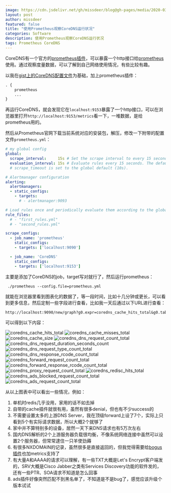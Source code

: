 ```yaml
---
image: https://cdn.jsdelivr.net/gh/missdeer/blog@gh-pages/media/2020-03-21/newgraph.png
layout: post
author: missdeer
featured: false
title: "使用Prometheus观察CoreDNS运行状况"
categories: Software
description: 使用Prometheus观察CoreDNS运行状况
tags: Prometheus CoreDNS
---
```

CoreDNS有一个官方的[prometheus插件](https://coredns.io/plugins/metrics/)，可以暴露一个http接口给[prometheus](https://prometheus.io/download/)使用。通过观察度量数据，可以了解到自己网络使用情况，有些比较有趣。

以我在[gist上的CoreDNS配置文件](https://gist.github.com/missdeer/5c7c82b5b67f8afb41cfd43d51b82c2d)为基础，加上prometheus插件：

```txt
. {
    prometheus
    ...
}
```

再运行CoreDNS，就会发现它在`localhost:9153`暴露了一个http接口，可以在浏览器里打开`http://localhost:9153/metrics`看一下，一堆数据，是给prometheus用的。

然后从Prometheus官网下载当前系统对应的安装包，解压，修改一下附带的配置文件`prometheus.yml`：

```yaml
# my global config
global:
  scrape_interval:     15s # Set the scrape interval to every 15 seconds. Default is every 1 minute.
  evaluation_interval: 15s # Evaluate rules every 15 seconds. The default is every 1 minute.
  # scrape_timeout is set to the global default (10s).

# Alertmanager configuration
alerting:
  alertmanagers:
  - static_configs:
    - targets:
      # - alertmanager:9093

# Load rules once and periodically evaluate them according to the global 'evaluation_interval'.
rule_files:
  # - "first_rules.yml"
  # - "second_rules.yml"

scrape_configs:
  - job_name: 'prometheus'
    static_configs:
    - targets: ['localhost:9090']

  - job_name: 'CoreDNS'
    static_configs:
    - targets: ['localhost:9153']
```

主要是添加了CoreDNS的job，target写对就行了，然后运行prometheus：

```shell
 ./prometheus --config.file=prometheus.yml
```

就能在浏览器里看到图表化的数据了，等一段时间，比如十几分钟或更长，可以看到更多信息，然后定制一些字段进行查看，比如我一天后通过以下URL进行查看：

```txt
http://localhost:9090/new/graph?g0.expr=coredns_cache_hits_total&g0.tab=0&g0.stacked=0&g0.range_input=1d&g1.expr=coredns_cache_misses_total&g1.tab=0&g1.stacked=0&g1.range_input=1d&g2.expr=coredns_cache_size&g2.tab=0&g2.stacked=0&g2.range_input=1d&g3.expr=coredns_dns_request_count_total&g3.tab=0&g3.stacked=0&g3.range_input=1d&g4.expr=coredns_dns_request_duration_seconds_count&g4.tab=0&g4.stacked=0&g4.range_input=1d&g5.expr=coredns_dns_request_type_count_total&g5.tab=0&g5.stacked=0&g5.range_input=1d&g6.expr=coredns_dns_response_rcode_count_total&g6.tab=0&g6.stacked=0&g6.range_input=1d&g7.expr=coredns_forward_request_count_total&g7.tab=0&g7.stacked=0&g7.range_input=1d&g8.expr=coredns_forward_response_rcode_count_total&g8.tab=0&g8.stacked=0&g8.range_input=1d&g9.expr=coredns_proxy_request_count_total&g9.tab=0&g9.stacked=0&g9.range_input=1d&g10.expr=coredns_redisc_hits_total&g10.tab=0&g10.stacked=0&g10.range_input=1d&g11.expr=coredns_ads_blocked_request_count_total&g11.tab=0&g11.stacked=0&g11.range_input=1d&g12.expr=coredns_ads_request_count_total&g12.tab=0&g12.stacked=0&g12.range_input=1d
```

可以得到以下内容：

![coredns_cache_hits_total](https://cdn.jsdelivr.net/gh/missdeer/blog@gh-pages/media/2020-03-21/coredns_cache_hits_total.png)
![coredns_cache_misses_total](https://cdn.jsdelivr.net/gh/missdeer/blog@gh-pages/media/2020-03-21/coredns_cache_misses_total.png)
![coredns_cache_size](https://cdn.jsdelivr.net/gh/missdeer/blog@gh-pages/media/2020-03-21/coredns_cache_size.png)
![coredns_dns_request_count_total](https://cdn.jsdelivr.net/gh/missdeer/blog@gh-pages/media/2020-03-21/coredns_dns_request_count_total.png)
![coredns_dns_request_duration_seconds_count](https://cdn.jsdelivr.net/gh/missdeer/blog@gh-pages/media/2020-03-21/coredns_dns_request_duration_seconds_count.png)
![coredns_dns_request_type_count_total](https://cdn.jsdelivr.net/gh/missdeer/blog@gh-pages/media/2020-03-21/coredns_dns_request_type_count_total.png)
![coredns_dns_response_rcode_count_total](https://cdn.jsdelivr.net/gh/missdeer/blog@gh-pages/media/2020-03-21/coredns_dns_response_rcode_count_total.png)
![coredns_forward_request_count_total](https://cdn.jsdelivr.net/gh/missdeer/blog@gh-pages/media/2020-03-21/coredns_forward_request_count_total.png)
![coredns_forward_response_rcode_count_total](https://cdn.jsdelivr.net/gh/missdeer/blog@gh-pages/media/2020-03-21/coredns_forward_response_rcode_count_total.png)
![coredns_proxy_request_count_total](https://cdn.jsdelivr.net/gh/missdeer/blog@gh-pages/media/2020-03-21/coredns_proxy_request_count_total.png)
![coredns_redisc_hits_total](https://cdn.jsdelivr.net/gh/missdeer/blog@gh-pages/media/2020-03-21/coredns_redisc_hits_total.png)
![coredns_ads_blocked_request_count_total](https://cdn.jsdelivr.net/gh/missdeer/blog@gh-pages/media/2020-03-21/coredns_ads_blocked_request_count_total.png)
![coredns_ads_request_count_total](https://cdn.jsdelivr.net/gh/missdeer/blog@gh-pages/media/2020-03-21/coredns_ads_request_count_total.png)

从以上图表中可以看出一些情况，例如：

1. 单机时redis几乎没用，家用的话不如去掉
2. 自带的cache插件就很有用，虽然有很多denial，但也有不少success的
3. 不需要设置太多的上游DNS Server，我在顶级forward上设了7个，实际上只看到5个有实际请求数据，所以大概2个就够了
4. 家中并不算特别多的设备，居然一天下来DNS请求也有5万次左右
5. 国内DNS解析的2个上游服务器负载很均衡，不像系统网络连接中虽然可以设置2个服务器，但常常逮住一只羊使劲薅
6. 有很多NXDOMAIN的记录，虽然很多是直接返回的，但我觉得需要给[bogus插件](https://github.com/missdeer/bogus)也加metrics支持了
7. 有大量A和AAAA的请求可以理解，有一些TXT大概是Let's Encrypt客户端发的，SRV大概是Cisco Jabber之类有Services Discovery功能的软件发的，还有一些PTR、SOA请求不知道是怎么回事
8. ads插件好像突然匹配不到黑名单了，不知道是不是bug了，感觉应该升级个版本试试
